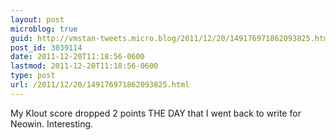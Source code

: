 ```yaml
---
layout: post
microblog: true
guid: http://vmstan-tweets.micro.blog/2011/12/20/149176971862093825.html
post_id: 3039114
date: 2011-12-20T11:18:56-0600
lastmod: 2011-12-20T11:18:56-0600
type: post
url: /2011/12/20/149176971862093825.html
---
```

My Klout score dropped 2 points THE DAY that I went back to write for Neowin. Interesting.
